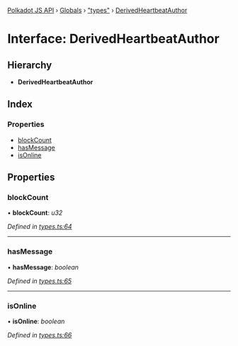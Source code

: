 [Polkadot JS API](../README.md) › [Globals](../globals.md) › ["types"](../modules/_types_.md) › [DerivedHeartbeatAuthor](_types_.derivedheartbeatauthor.md)

# Interface: DerivedHeartbeatAuthor

## Hierarchy

* **DerivedHeartbeatAuthor**

## Index

### Properties

* [blockCount](_types_.derivedheartbeatauthor.md#blockcount)
* [hasMessage](_types_.derivedheartbeatauthor.md#hasmessage)
* [isOnline](_types_.derivedheartbeatauthor.md#isonline)

## Properties

###  blockCount

• **blockCount**: *u32*

*Defined in [types.ts:64](https://github.com/polkadot-js/api/blob/276da86dbe/packages/api-derive/src/types.ts#L64)*

___

###  hasMessage

• **hasMessage**: *boolean*

*Defined in [types.ts:65](https://github.com/polkadot-js/api/blob/276da86dbe/packages/api-derive/src/types.ts#L65)*

___

###  isOnline

• **isOnline**: *boolean*

*Defined in [types.ts:66](https://github.com/polkadot-js/api/blob/276da86dbe/packages/api-derive/src/types.ts#L66)*
